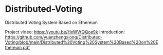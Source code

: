 # Distributed-Voting
Distributed Voting System Based on Ethereum

Project video: https://youtu.be/HxWVtQQoe9k
Introduction: https://github.com/yuanzhengxiong/Distributed-Voting/blob/main/Distributed%20Voting%20System%20Based%20on%20Ethereum.pdf
